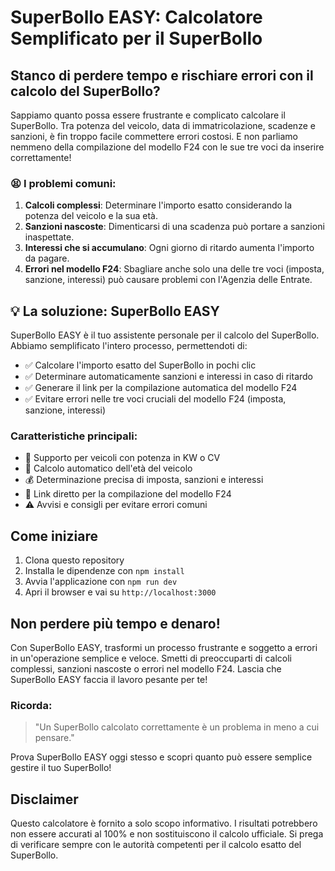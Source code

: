 # SuperBollo EASY: Calcolatore Semplificato per il SuperBollo

## Stanco di perdere tempo e rischiare errori con il calcolo del SuperBollo?

Sappiamo quanto possa essere frustrante e complicato calcolare il SuperBollo. Tra potenza del veicolo, data di immatricolazione, scadenze e sanzioni, è fin troppo facile commettere errori costosi. E non parliamo nemmeno della compilazione del modello F24 con le sue tre voci da inserire correttamente!

### 😫 I problemi comuni:

1. **Calcoli complessi**: Determinare l'importo esatto considerando la potenza del veicolo e la sua età.
2. **Sanzioni nascoste**: Dimenticarsi di una scadenza può portare a sanzioni inaspettate.
3. **Interessi che si accumulano**: Ogni giorno di ritardo aumenta l'importo da pagare.
4. **Errori nel modello F24**: Sbagliare anche solo una delle tre voci (imposta, sanzione, interessi) può causare problemi con l'Agenzia delle Entrate.

## 💡 La soluzione: SuperBollo EASY

SuperBollo EASY è il tuo assistente personale per il calcolo del SuperBollo. Abbiamo semplificato l'intero processo, permettendoti di:

- ✅ Calcolare l'importo esatto del SuperBollo in pochi clic
- ✅ Determinare automaticamente sanzioni e interessi in caso di ritardo
- ✅ Generare il link per la compilazione automatica del modello F24
- ✅ Evitare errori nelle tre voci cruciali del modello F24 (imposta, sanzione, interessi)

### Caratteristiche principali:

- 🚗 Supporto per veicoli con potenza in KW o CV
- 📅 Calcolo automatico dell'età del veicolo
- 💰 Determinazione precisa di imposta, sanzioni e interessi
- 🔗 Link diretto per la compilazione del modello F24
- ⚠️ Avvisi e consigli per evitare errori comuni

## Come iniziare

1. Clona questo repository
2. Installa le dipendenze con `npm install`
3. Avvia l'applicazione con `npm run dev`
4. Apri il browser e vai su `http://localhost:3000`

## Non perdere più tempo e denaro!

Con SuperBollo EASY, trasformi un processo frustrante e soggetto a errori in un'operazione semplice e veloce. Smetti di preoccuparti di calcoli complessi, sanzioni nascoste o errori nel modello F24. Lascia che SuperBollo EASY faccia il lavoro pesante per te!

### Ricorda:

> "Un SuperBollo calcolato correttamente è un problema in meno a cui pensare."

Prova SuperBollo EASY oggi stesso e scopri quanto può essere semplice gestire il tuo SuperBollo!

## Disclaimer

Questo calcolatore è fornito a solo scopo informativo. I risultati potrebbero non essere accurati al 100% e non sostituiscono il calcolo ufficiale. Si prega di verificare sempre con le autorità competenti per il calcolo esatto del SuperBollo.

